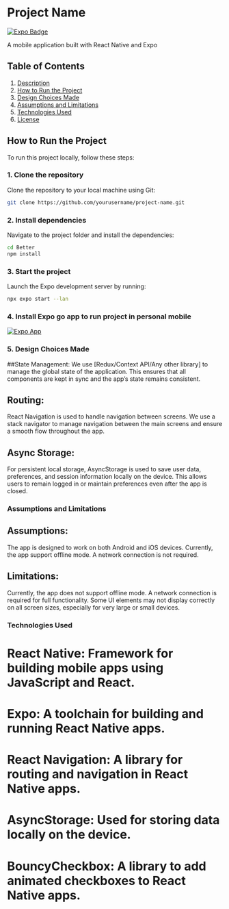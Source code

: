 # Project Name

[![Expo Badge](https://img.shields.io/badge/Expo-%20%3E%3D%20v40.0-blue)](https://expo.dev)

A mobile application built with React Native and Expo

## Table of Contents
1. [Description](#description)
2. [How to Run the Project](#how-to-run-the-project)
3. [Design Choices Made](#design-choices-made)
4. [Assumptions and Limitations](#assumptions-and-limitations)
5. [Technologies Used](#technologies-used)
6. [License](#license)


## How to Run the Project

To run this project locally, follow these steps:

### 1. Clone the repository  
Clone the repository to your local machine using Git:
```bash
git clone https://github.com/yourusername/project-name.git
```

### 2. Install dependencies
Navigate to the project folder and install the dependencies:
```bash
cd Better
npm install
```

### 3. Start the project
Launch the Expo development server by running:
```bash
npx expo start --lan
```
### 4. Install Expo go app to run project in personal mobile 
[![Expo App]([https://img.shields.io/badge/Expo-%20%3E%3D%20v40.0-blue)](https://expo.dev](https://g.co/kgs/f3JqV2u))

### 5. Design Choices Made
##State Management:
We use [Redux/Context API/Any other library] to manage the global state of the application. This ensures that all components are kept in sync and the app’s state remains consistent.

## Routing:
React Navigation is used to handle navigation between screens. We use a stack navigator to manage navigation between the main screens and ensure a smooth flow throughout the app.

## Async Storage:
For persistent local storage, AsyncStorage is used to save user data, preferences, and session information locally on the device. This allows users to remain logged in or maintain preferences even after the app is closed.


### Assumptions and Limitations

## Assumptions:
The app is designed to work on both Android and iOS devices.
Currently, the app support offline mode. A network connection is not required.

## Limitations:
Currently, the app does not support offline mode. A network connection is required for full functionality.
Some UI elements may not display correctly on all screen sizes, especially for very large or small devices.


### Technologies Used

# React Native: Framework for building mobile apps using JavaScript and React.
# Expo: A toolchain for building and running React Native apps.
# React Navigation: A library for routing and navigation in React Native apps.
# AsyncStorage: Used for storing data locally on the device.
# BouncyCheckbox: A library to add animated checkboxes to React Native apps.
